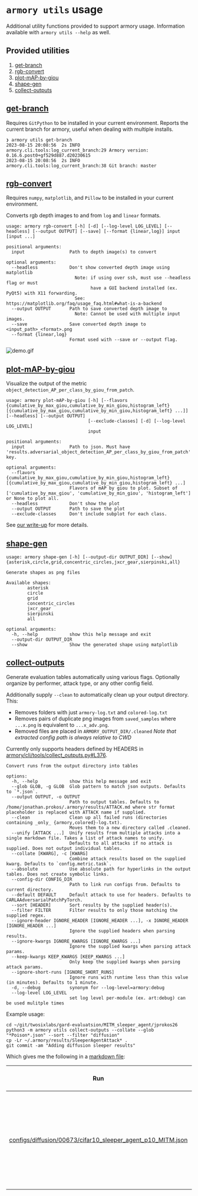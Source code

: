 # `armory utils` usage
Additional utility functions provided to support armory usage. Information available with `armory utils --help` as well.

## Provided utilities
1. [get-branch](#get-branch)
2. [rgb-convert](#rgb-convert)
3. [plot-mAP-by-giou](#plot-map-by-giou)
4. [shape-gen](#shape-gen)
5. [collect-outputs](#collect-outputs)


## [get-branch](../armory/cli/tools.py#L24)
Requires `GitPython` to be installed in your current environment. Reports the current branch for armory, useful when dealing with multiple installs.
```
❯ armory utils get-branch
2023-08-15 20:08:56  2s INFO     armory.cli.tools:log_current_branch:29 Armory version: 0.16.6.post0+gf529d887.d20230615
2023-08-15 20:08:56  2s INFO     armory.cli.tools:log_current_branch:38 Git branch: master
```

## [rgb-convert](../armory/cli/tools.py#L49)
Requires `numpy`, `matplotlib`, and `Pillow` to be installed in your current environment.

Converts rgb depth images to and from `log` and `linear` formats.

```
usage: armory rgb-convert [-h] [-d] [--log-level LOG_LEVEL] [--headless] [--output OUTPUT] [--save] [--format {linear,log}] input [input ...]

positional arguments:
  input                 Path to depth image(s) to convert

optional arguments:
  --headless            Don't show converted depth image using matplotlib
                          Note: if using over ssh, must use --headless flag or must
                                have a GUI backend installed (ex. PyQt5) with X11 forwarding.
                          See:  https://matplotlib.org/faq/usage_faq.html#what-is-a-backend
  --output OUTPUT       Path to save converted depth image to
                          Note: Cannot be used with multiple input images.
  --save                Save converted depth image to <input_path>_<format>.png
  --format {linear,log}
                        Format used with --save or --output flag.
```
![demo.gif](https://github.com/jprokos26/armory/blob/external-links/rgb-convert-demo.gif?raw=true)

## [plot-mAP-by-giou](../armory/postprocessing/plot_patch_aware_carla_metric.py#L94)
Visualize the output of the metric `object_detection_AP_per_class_by_giou_from_patch`.

```
usage: armory plot-mAP-by-giou [-h] [--flavors {cumulative_by_max_giou,cumulative_by_min_giou,histogram_left} [{cumulative_by_max_giou,cumulative_by_min_giou,histogram_left} ...]] [--headless] [--output OUTPUT]
                               [--exclude-classes] [-d] [--log-level LOG_LEVEL]
                               input

positional arguments:
  input                 Path to json. Must have 'results.adversarial_object_detection_AP_per_class_by_giou_from_patch' key.

optional arguments:
  --flavors {cumulative_by_max_giou,cumulative_by_min_giou,histogram_left} [{cumulative_by_max_giou,cumulative_by_min_giou,histogram_left} ...]
                        Flavors of mAP by giou to plot. Subset of ['cumulative_by_max_giou', 'cumulative_by_min_giou', 'histogram_left'] or None to plot all.
  --headless            Don't show the plot
  --output OUTPUT       Path to save the plot
  --exclude-classes     Don't include subplot for each class.
```

See [our write-up](https://docs.google.com/document/d/1_8_nRQmHhK5ieHNcGhoRtBZcRY_cXid6e5keySER5eU/edit?usp=sharing) for more details.

## [shape-gen](../armory/utils/shape_gen.py)

    usage: armory shape-gen [-h] [--output-dir OUTPUT_DIR] [--show] {asterisk,circle,grid,concentric_circles,jxcr_gear,sierpinski,all}

    Generate shapes as png files

    Available shapes:
            asterisk
            circle
            grid
            concentric_circles
            jxcr_gear
            sierpinski
            all

    optional arguments:
      -h, --help            show this help message and exit
      --output-dir OUTPUT_DIR
      --show                Show the generated shape using matplotlib


## [collect-outputs](../armory/cli/tools/collect_outputs.py)
Generate evaluation tables automatically using various flags. Optionally organize by performer, attack type, or any other config field.

Additionally supply `--clean` to automatically clean up your output directory. This:
- Removes folders with just `armory-log.txt` and `colored-log.txt`
- Removes pairs of duplicate png images from `saved_samples` where `...x.png` is equivalent to `...x_adv.png`.
- Removed files are placed in `ARMORY_OUTPUT_DIR/.cleaned`
_Note that extracted config path is always relative to CWD_

Currently only supports headers defined by HEADERS in [armory/cli/tools/collect_outputs.py#L376](../armory/cli/tools/collect_outputs.py#L376).


```shell
Convert runs from the output directory into tables

options:
  -h, --help            show this help message and exit
  --glob GLOB, -g GLOB  Glob pattern to match json outputs. Defaults to `*.json`.
  --output OUTPUT, -o OUTPUT
                        Path to output tables. Defaults to /home/jonathan.prokos/.armory/results/ATTACK.md where str format placeholder is replaced with ATTACK name if supplied.
  --clean               Clean up all failed runs (directories containing _only_ {armory,colored}-log.txt).
                        Moves them to a new directory called .cleaned.
  --unify [ATTACK ...]  Unify results from multiple attacks into a single markdown file. Takes a list of attack names to unify.
                        Defaults to all attacks if no attack is supplied. Does not output individual tables. 
  --collate [KWARG], -c [KWARG]
                        Combine attack results based on the supplied kwarg. Defaults to `config.metric.task`.
  --absolute            Use absolute path for hyperlinks in the output tables. Does not create symbolic links.
  --config-dir CONFIG_DIR
                        Path to link run configs from. Defaults to current directory.
  --default DEFAULT     Default attack to use for headers. Defaults to CARLAAdversarialPatchPyTorch.
  --sort [HEADER]       Sort results by the supplied header(s).
  --filter FILTER       Filter results to only those matching the supplied regex.
  --ignore-header IGNORE_HEADER [IGNORE_HEADER ...], -x IGNORE_HEADER [IGNORE_HEADER ...]
                        Ignore the supplied headers when parsing results.
  --ignore-kwargs IGNORE_KWARGS [IGNORE_KWARGS ...]
                        Ignore the supplied kwargs when parsing attack params.
  --keep-kwargs KEEP_KWARGS [KEEP_KWARGS ...]
                        Only keep the supplied kwargs when parsing attack params.
  --ignore-short-runs [IGNORE_SHORT_RUNS]
                        Ignore runs with runtime less than this value (in minutes). Defaults to 1 minute.
  -d, --debug           synonym for --log-level=armory:debug
  --log-level LOG_LEVEL
                        set log level per-module (ex. art:debug) can be used mulitple times
```

Example usage:
```shell
cd ~/git/twosixlabs/gard-evaluatsion/MITM_sleeper_agent/jprokos26
python3 -m armory utils collect-outputs --collate --glob "*Poison*.json" --sort --filter "diffusion"
cp -Lr ~/.armory/results/SleeperAgentAttack* .
git commit -am "Adding diffusion sleeper results"
```
Which gives me the following in a [markdown file](https://github.com/twosixlabs/gard-evaluations/blob/eval7-jp-MITM_sleeper/MITM_sleeper_agent/jprokos26/SleeperAgentAttack.md):

Run|Defense|Dataset|Attack|Attack Params|Poison %|Attack Success Rate|Accuracy (Benign/Poisoned)|output
---|---|---|---|---|---|---|---|---
[configs/diffusion/00673/cifar10_sleeper_agent_p10_MITM.json](configs/diffusion/00673/cifar10_sleeper_agent_p10_MITM.json)|BoostedWeakLearners|cifar10|SleeperAgentAttack|epsilon=0.0627 k_trigger=1000 lrs=[[0.1, 0.01, 0.001, 0.0001, 1e-05], [250, 350, 400, 430, 460]] max_epochs=500 max_trials=1 model_retrain=True model_retraining_epoch=80 patch_size=8 patching_strategy=random retraining_factor=4 selection_strategy=max-norm|0.1|0.053|0.64/0.6364|[result json](SleeperAgentAttack/MITM_2023-08-31T011535.882149/MITMPoisonSleeperAgent_1693444544.json)
